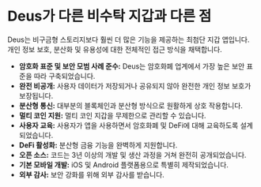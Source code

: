 # Deus가 다른 비수탁 지갑과 다른 점

Deus는 비구금형 스토리지보다 훨씬 더 많은 기능을 제공하는 최첨단 지갑 앱입니다. 개인 정보 보호, 분산화 및 유용성에 대한 전체적인 접근 방식을 채택합니다.

- **암호화 표준 및 보안 모범 사례 준수:** Deus는 암호화폐 업계에서 가장 높은 보안 표준을 따라 구축되었습니다.
- **완전 비공개:** 사용자 데이터가 저장되거나 공유되지 않아 완전한 개인 정보 보호가 보장됩니다.
- **분산형 통신:** 대부분의 블록체인과 분산형 방식으로 원활하게 상호 작용합니다.
- **멀티 코인 지원:** 멀티 코인 지갑을 무제한으로 관리할 수 있습니다.
- **사용자 교육:** 사용자가 앱을 사용하면서 암호화폐 및 DeFi에 대해 교육하도록 설계되었습니다.
- **DeFi 활성화:** 분산형 금융 기능을 완벽하게 지원합니다.
- **오픈 소스:** 코드는 3년 이상의 개발 및 생산 과정을 거쳐 완전히 공개되었습니다.
- **기본 모바일 개발:** iOS 및 Android 플랫폼용으로 특별히 제작되었습니다.
- **외부 감사:** 보안 강화를 위해 외부 감사를 받습니다.